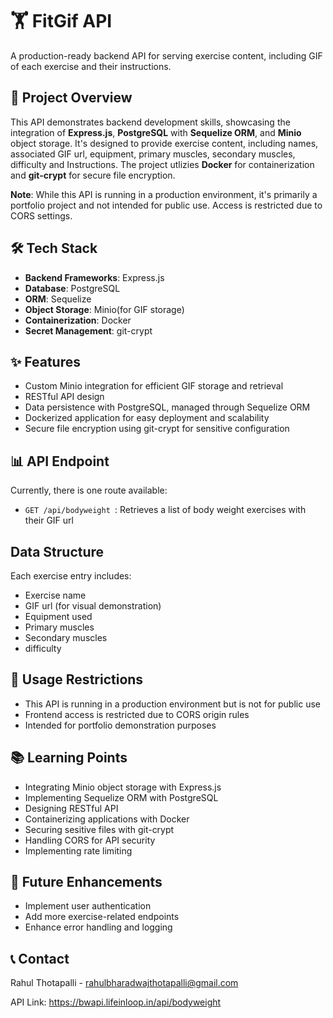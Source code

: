 # 🏋️ FitGif API

A production-ready backend API for serving exercise content, including GIF of each exercise and their instructions.

## 🚀 Project Overview

This API demonstrates backend development skills, showcasing the integration of **Express.js**, **PostgreSQL** with **Sequelize ORM**, and **Minio** object storage.
It's designed to provide exercise content, including names, associated GIF url, equipment, primary muscles, secondary muscles, difficulty and Instructions. The project
utlizies **Docker** for containerization and **git-crypt** for secure file encryption.

**Note**: While this API is running in a production environment, it's primarily a portfolio project and not intended for public use. Access is restricted due to CORS settings.

## 🛠️ Tech Stack

  - **Backend Frameworks**: Express.js
  - **Database**: PostgreSQL
  - **ORM**: Sequelize
  - **Object Storage**: Minio(for GIF storage)
  - **Containerization**: Docker
  - **Secret Management**: git-crypt

## ✨ Features

  - Custom Minio integration for efficient GIF storage and retrieval
  - RESTful API design
  - Data persistence with PostgreSQL, managed through Sequelize ORM
  - Dockerized application for easy deployment and scalability
  - Secure file encryption using git-crypt for sensitive configuration

## 📊 API Endpoint

Currently, there is one route available:

  - ```GET /api/bodyweight ```: Retrieves a list of body weight exercises with their GIF url

## Data Structure

Each exercise entry includes:

  - Exercise name
  - GIF url (for visual demonstration)
  - Equipment used
  - Primary muscles
  - Secondary muscles
  - difficulty

## 🚫 Usage Restrictions

  - This API is running in a production environment but is not for public use
  - Frontend access is restricted due to CORS origin rules
  - Intended for portfolio demonstration purposes

## 📚 Learning Points

  - Integrating Minio object storage with Express.js
  - Implementing Sequelize ORM with PostgreSQL
  - Designing RESTful API
  - Containerizing applications with Docker
  - Securing sesitive files with git-crypt
  - Handling CORS for API security
  - Implementing rate limiting

## 🔮 Future Enhancements

  - Implement user authentication
  - Add more exercise-related endpoints
  - Enhance error handling and logging

## 📞 Contact

  Rahul Thotapalli - rahulbharadwajthotapalli@gmail.com

  API Link: https://bwapi.lifeinloop.in/api/bodyweight
